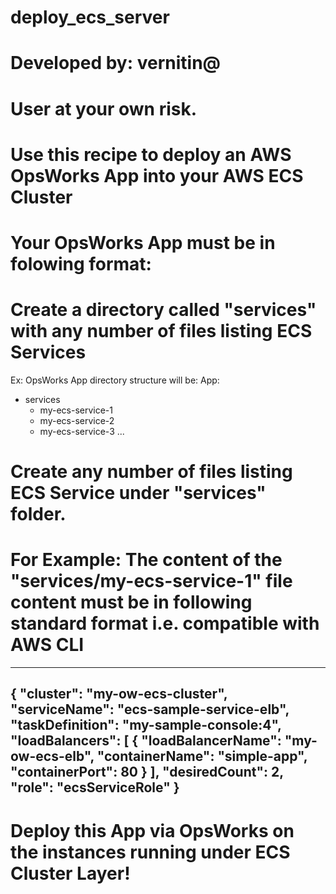 # deploy_ecs_server
# Developed by: vernitin@ 
# User at your own risk.
# 
# Use this recipe to deploy an AWS OpsWorks App into your AWS ECS Cluster

# Your OpsWorks App must be in folowing format:

# Create a directory called "services" with any number of files listing ECS Services

Ex: OpsWorks App directory structure will be:
 App:
  - services
    - my-ecs-service-1
    - my-ecs-service-2
    - my-ecs-service-3
     ...

# Create any number of files listing ECS Service under "services" folder.
# For Example: The content of the "services/my-ecs-service-1" file content must be in following standard format i.e. compatible with AWS CLI

---------
{
              "cluster": "my-ow-ecs-cluster",
              "serviceName": "ecs-sample-service-elb",
              "taskDefinition": "my-sample-console:4",
              "loadBalancers": [
                  {
                      "loadBalancerName": "my-ow-ecs-elb",
                      "containerName": "simple-app",
                      "containerPort": 80
                  }
              ],
              "desiredCount": 2,
              "role": "ecsServiceRole"
}
---------

# Deploy this App via OpsWorks on the instances running under ECS Cluster Layer!

